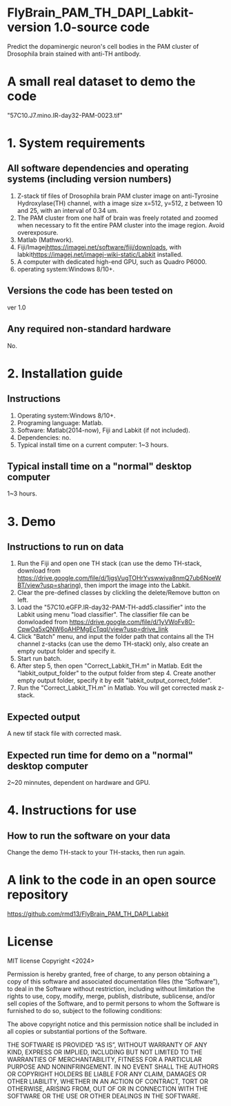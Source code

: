 # FlyBrain_PAM_TH_DAPI_Labkit-version 1.0-source code
Predict the dopaminergic neuron's cell bodies in the PAM cluster of Drosophila brain stained with anti-TH antibody.

# A small real dataset to demo the code
"57C10.J7.mino.IR-day32-PAM-0023.tif"

# 1. System requirements

## All software dependencies and operating systems (including version numbers)
1. Z-stack tif files of Drosophila brain PAM cluster image on anti-Tyrosine Hydroxylase(TH) channel, with a image size x=512, y=512, z between 10 and 25, with an interval of 0.34 um.
2. The PAM cluster from one half of brain was freely rotated and zoomed when necessary to fit the entire PAM cluster into the image region. Avoid overexposure.
3. Matlab (Mathwork).
4. Fiji/Imagej<https://imagej.net/software/fiji/downloads>, with labkit<https://imagej.net/imagej-wiki-static/Labkit> installed.
5. A computer with dedicated high-end GPU, such as Quadro P6000.
6. operating system:Windows 8/10+.

## Versions the code has been tested on
ver 1.0 

## Any required non-standard hardware
No.

# 2. Installation guide

## Instructions
1. Operating system:Windows 8/10+.
2. Programing language: Matlab.
3. Software: Matlab(2014-now), Fiji and Labkit (if not included).
4. Dependencies: no.
5. Typical install time on a current computer: 1~3 hours.

## Typical install time on a "normal" desktop computer
1~3 hours.

# 3. Demo

## Instructions to run on data
1. Run the Fiji and open one TH stack (can use the demo TH-stack, download from https://drive.google.com/file/d/1jgsVugTOHrYvswwiya8nmQ7ub6NoeWBT/view?usp=sharing), then import the image into the Labkit.
2. Clear the pre-defined classes by clickling the delete/Remove button on left.
3. Load the "57C10.eGFP.IR-day32-PAM-TH-add5.classifier" into the Labkit using menu "load classifier". The classifier file can be donwloaded from https://drive.google.com/file/d/1yVWoFv80-CpwOa5xQNW6oAHPMgEcTqqI/view?usp=drive_link
4. Click "Batch" menu, and input the folder path that contains all the TH channel z-stacks (can use the demo TH-stack) only, also create an empty output folder and specify it.
5. Start run batch.
6. After step 5, then open "Correct_Labkit_TH.m" in Matlab.
   Edit the "labkit_output_folder" to the output folder from step 4.
   Create another empty output folder, specify it by edit "labkit_output_correct_folder".
7. Run the "Correct_Labkit_TH.m" in Matlab. You will get corrected mask z-stack.

## Expected output
A new tif stack file with corrected mask.

## Expected run time for demo on a "normal" desktop computer
 2~20 minnutes, dependent on hardware and GPU.

# 4. Instructions for use

## How to run the software on your data
Change the demo TH-stack to your TH-stacks, then run again.

# A link to the code in an open source repository
https://github.com/rmd13/FlyBrain_PAM_TH_DAPI_Labkit

# License
MIT license
Copyright <2024> 

Permission is hereby granted, free of charge, to any person obtaining a copy of this software and associated documentation files (the “Software”), to deal in the Software without restriction, including without limitation the rights to use, copy, modify, merge, publish, distribute, sublicense, and/or sell copies of the Software, and to permit persons to whom the Software is furnished to do so, subject to the following conditions:

The above copyright notice and this permission notice shall be included in all copies or substantial portions of the Software.

THE SOFTWARE IS PROVIDED “AS IS”, WITHOUT WARRANTY OF ANY KIND, EXPRESS OR IMPLIED, INCLUDING BUT NOT LIMITED TO THE WARRANTIES OF MERCHANTABILITY, FITNESS FOR A PARTICULAR PURPOSE AND NONINFRINGEMENT. IN NO EVENT SHALL THE AUTHORS OR COPYRIGHT HOLDERS BE LIABLE FOR ANY CLAIM, DAMAGES OR OTHER LIABILITY, WHETHER IN AN ACTION OF CONTRACT, TORT OR OTHERWISE, ARISING FROM, OUT OF OR IN CONNECTION WITH THE SOFTWARE OR THE USE OR OTHER DEALINGS IN THE SOFTWARE.

